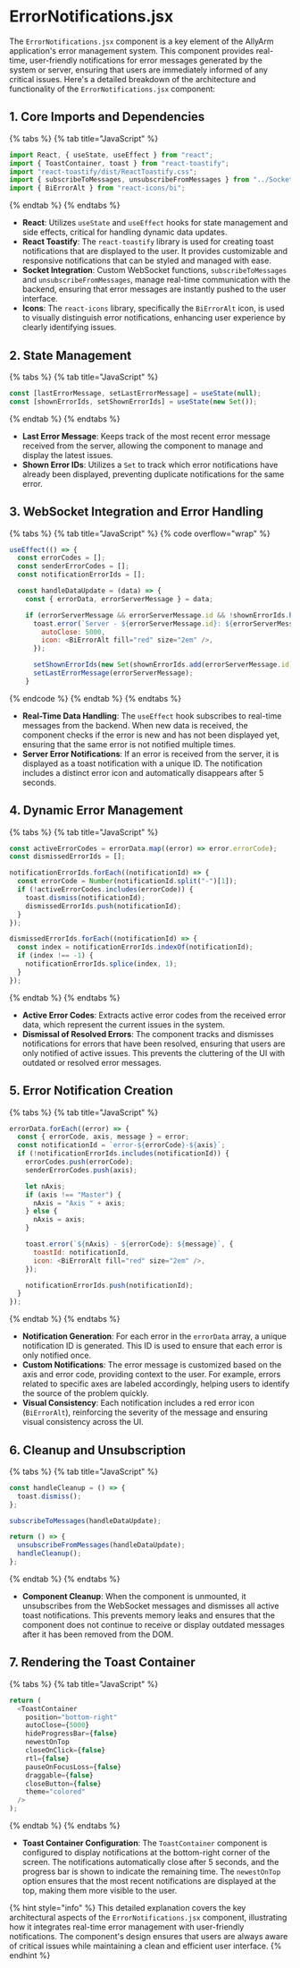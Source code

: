 # ErrorNotifications.jsx

The `ErrorNotifications.jsx` component is a key element of the AllyArm application's error management system. This component provides real-time, user-friendly notifications for error messages generated by the system or server, ensuring that users are immediately informed of any critical issues. Here's a detailed breakdown of the architecture and functionality of the `ErrorNotifications.jsx` component:

## 1. **Core Imports and Dependencies**

{% tabs %}
{% tab title="JavaScript" %}
```javascript
import React, { useState, useEffect } from "react";
import { ToastContainer, toast } from "react-toastify";
import "react-toastify/dist/ReactToastify.css";
import { subscribeToMessages, unsubscribeFromMessages } from "../Socket";
import { BiErrorAlt } from "react-icons/bi";
```
{% endtab %}
{% endtabs %}

* **React**: Utilizes `useState` and `useEffect` hooks for state management and side effects, critical for handling dynamic data updates.
* **React Toastify**: The `react-toastify` library is used for creating toast notifications that are displayed to the user. It provides customizable and responsive notifications that can be styled and managed with ease.
* **Socket Integration**: Custom WebSocket functions, `subscribeToMessages` and `unsubscribeFromMessages`, manage real-time communication with the backend, ensuring that error messages are instantly pushed to the user interface.
* **Icons**: The `react-icons` library, specifically the `BiErrorAlt` icon, is used to visually distinguish error notifications, enhancing user experience by clearly identifying issues.

## 2. **State Management**

{% tabs %}
{% tab title="JavaScript" %}
```javascript
const [lastErrorMessage, setLastErrorMessage] = useState(null);
const [shownErrorIds, setShownErrorIds] = useState(new Set());
```
{% endtab %}
{% endtabs %}

* **Last Error Message**: Keeps track of the most recent error message received from the server, allowing the component to manage and display the latest issues.
* **Shown Error IDs**: Utilizes a `Set` to track which error notifications have already been displayed, preventing duplicate notifications for the same error.

## 3. **WebSocket Integration and Error Handling**

{% tabs %}
{% tab title="JavaScript" %}
{% code overflow="wrap" %}
```javascript
useEffect(() => {
  const errorCodes = [];
  const senderErrorCodes = [];
  const notificationErrorIds = [];

  const handleDataUpdate = (data) => {
    const { errorData, errorServerMessage } = data;

    if (errorServerMessage && errorServerMessage.id && !shownErrorIds.has(errorServerMessage.id)) {
      toast.error(`Server - ${errorServerMessage.id}: ${errorServerMessage.message}`, {
        autoClose: 5000,
        icon: <BiErrorAlt fill="red" size="2em" />,
      });

      setShownErrorIds(new Set(shownErrorIds.add(errorServerMessage.id)));
      setLastErrorMessage(errorServerMessage);
    }
```
{% endcode %}
{% endtab %}
{% endtabs %}

* **Real-Time Data Handling**: The `useEffect` hook subscribes to real-time messages from the backend. When new data is received, the component checks if the error is new and has not been displayed yet, ensuring that the same error is not notified multiple times.
* **Server Error Notifications**: If an error is received from the server, it is displayed as a toast notification with a unique ID. The notification includes a distinct error icon and automatically disappears after 5 seconds.

## 4. **Dynamic Error Management**

{% tabs %}
{% tab title="JavaScript" %}
```javascript
const activeErrorCodes = errorData.map((error) => error.errorCode);
const dismissedErrorIds = [];

notificationErrorIds.forEach((notificationId) => {
  const errorCode = Number(notificationId.split("-")[1]);
  if (!activeErrorCodes.includes(errorCode)) {
    toast.dismiss(notificationId);
    dismissedErrorIds.push(notificationId);
  }
});

dismissedErrorIds.forEach((notificationId) => {
  const index = notificationErrorIds.indexOf(notificationId);
  if (index !== -1) {
    notificationErrorIds.splice(index, 1);
  }
});
```
{% endtab %}
{% endtabs %}

* **Active Error Codes**: Extracts active error codes from the received error data, which represent the current issues in the system.
* **Dismissal of Resolved Errors**: The component tracks and dismisses notifications for errors that have been resolved, ensuring that users are only notified of active issues. This prevents the cluttering of the UI with outdated or resolved error messages.

## 5. **Error Notification Creation**

{% tabs %}
{% tab title="JavaScript" %}
```javascript
errorData.forEach((error) => {
  const { errorCode, axis, message } = error;
  const notificationId = `error-${errorCode}-${axis}`;
  if (!notificationErrorIds.includes(notificationId)) {
    errorCodes.push(errorCode);
    senderErrorCodes.push(axis);

    let nAxis;
    if (axis !== "Master") {
      nAxis = "Axis " + axis;
    } else {
      nAxis = axis;
    }

    toast.error(`${nAxis} - ${errorCode}: ${message}`, {
      toastId: notificationId,
      icon: <BiErrorAlt fill="red" size="2em" />,
    });

    notificationErrorIds.push(notificationId);
  }
});
```
{% endtab %}
{% endtabs %}

* **Notification Generation**: For each error in the `errorData` array, a unique notification ID is generated. This ID is used to ensure that each error is only notified once.
* **Custom Notifications**: The error message is customized based on the axis and error code, providing context to the user. For example, errors related to specific axes are labeled accordingly, helping users to identify the source of the problem quickly.
* **Visual Consistency**: Each notification includes a red error icon (`BiErrorAlt`), reinforcing the severity of the message and ensuring visual consistency across the UI.

## 6. **Cleanup and Unsubscription**

{% tabs %}
{% tab title="JavaScript" %}
```javascript
const handleCleanup = () => {
  toast.dismiss();
};

subscribeToMessages(handleDataUpdate);

return () => {
  unsubscribeFromMessages(handleDataUpdate);
  handleCleanup();
};
```
{% endtab %}
{% endtabs %}

* **Component Cleanup**: When the component is unmounted, it unsubscribes from the WebSocket messages and dismisses all active toast notifications. This prevents memory leaks and ensures that the component does not continue to receive or display outdated messages after it has been removed from the DOM.

## 7. **Rendering the Toast Container**

{% tabs %}
{% tab title="JavaScript" %}
```javascript
return (
  <ToastContainer
    position="bottom-right"
    autoClose={5000}
    hideProgressBar={false}
    newestOnTop
    closeOnClick={false}
    rtl={false}
    pauseOnFocusLoss={false}
    draggable={false}
    closeButton={false}
    theme="colored"
  />
);
```
{% endtab %}
{% endtabs %}

* **Toast Container Configuration**: The `ToastContainer` component is configured to display notifications at the bottom-right corner of the screen. The notifications automatically close after 5 seconds, and the progress bar is shown to indicate the remaining time. The `newestOnTop` option ensures that the most recent notifications are displayed at the top, making them more visible to the user.

{% hint style="info" %}
This detailed explanation covers the key architectural aspects of the `ErrorNotifications.jsx` component, illustrating how it integrates real-time error management with user-friendly notifications. The component's design ensures that users are always aware of critical issues while maintaining a clean and efficient user interface.
{% endhint %}
